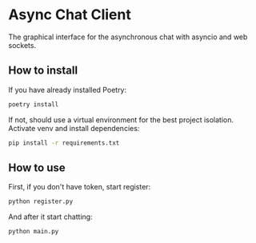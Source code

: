 # Async Chat Client

 The graphical interface for the asynchronous chat with asyncio and web sockets.
 
 
 ## How to install
 
 If you have already installed Poetry:
 
 ```bash
poetry install
```

If not, should use a virtual environment for the best project isolation. Activate venv and install dependencies:

```bash
pip install -r requirements.txt
```

## How to use

First, if you don't have token, start register:

```bash
python register.py
```

And after it start chatting:

```bash
python main.py
```
